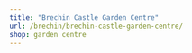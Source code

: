 ```yaml
---
title: "Brechin Castle Garden Centre"
url: /brechin/brechin-castle-garden-centre/
shop: garden centre
---
```

